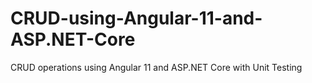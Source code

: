 # CRUD-using-Angular-11-and-ASP.NET-Core
CRUD operations using Angular 11 and ASP.NET Core with Unit Testing
